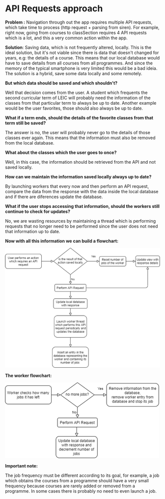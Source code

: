  
 # API Requests approach
 
 **Problem :** Navigation through out the app requires multiple API requests, which take time to process (http request + parsing from siren). For example, right now, going from courses to classSection requires 4 API requests which is a lot, and this a very common action within the app.

**Solution**: Saving data, which is not frequently altered, locally.
This is the ideal solution, but it's not viable since there is data that doesn't changed for years, e.g: the details of a course. This means that our local database would have to save details from all courses from all programmes. And since the memory of the typical smartphone is very limited this would be a bad ideia. The solution is a hybrid, save some data locally and some remotely. 

**But which data should be saved and which shouldn't?**

Well that decision comes from the user. A student which frequents the second curricular term of LEIC will probably need the information of the classes from that particular term to always be up to date. Another example would be the user favorites, those should also always be up to date.

**What if a term ends, should the details of the favorite classes from that term still be saved?**

The answer is no, the user will probably never go to the details of those classes ever again. This means that the information must also be removed from the local database. 

**What about the classes which the user goes to once?**

Well, in this case, the information should be retrieved from the API and not saved locally.  

**How can we maintain the information saved locally always up to date?**

By launching workers that every now and then perform an API request, compare the data from the response with the data inside the local database and if there are diferences update the database.

**What if the user stops accessing that information, should the workers still continue to check for updates?**

No, we are wasting resources by maintaining a thread which is performing requests that no longer need to be performed since the user does not need that information up to date.

**Now with all this information we can build a flowchart:**

![approach](resources/api_request_flowchart.png)

**The worker flowchart:**

![approach](resources/api_request_worker_flowchart.png)


**Important note:**

The job frequency must be different according to its goal, for example, a job which obtains the courses from a programme should have a very small frequency because courses are rarely added or removed from a programme. In some cases there is probably no need to even launch a job.

